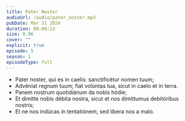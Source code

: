 ```yaml
---
title: Pater Noster
audioUrl: /audio/pater_noster.mp3
pubDate: Mar 31 2024
duration: 00:00:13
size: 0.96
cover: ""
explicit: true
episode: 5
season: 1
episodeType: full
---
```


  - Pater noster, qui es in caelis: sanctificétur nomen tuum;
  - Advéniat regnum tuum; fiat volúntas tua, sicut in caelo et in terra.
  - Panem nostrum quotidiánum da nobis hódie;
  - Et dimítte nobis débita nostra, sicut et nos dimíttumus debitóribus nostris;
  - Et ne nos indúcas in tentatiónem, sed líbera nos a malo.